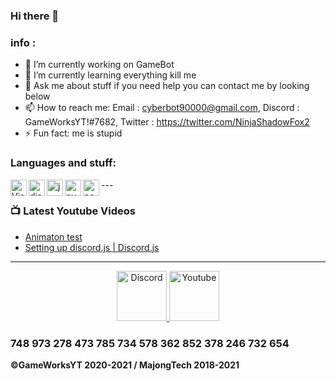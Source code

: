 ### Hi there 👋

### info :
- 🔭 I’m currently working on GameBot <br>
- 🌱 I’m currently learning everything kill me <br>
- 💬 Ask me about stuff if you need help you can contact me by looking below <br>
- 📫 How to reach me: Email : cyberbot90000@gmail.com, Discord : GameWorksYT!#7682, Twitter : https://twitter.com/NinjaShadowFox2 <br>
- ⚡ Fun fact: me is stupid <br>

### Languages and stuff:

<img align="left" alt="Visual Studio Code" width="26px" src="https://i.imgur.com/LwSdAlE.png" />
<img align="left" alt="discord.js" width="26px" src="https://i.imgur.com/SI1DZf3.png" />
<img align="left" alt="js" width="26px" src="https://i.imgur.com/3u1wzwE.png" />
<img align="left" alt="py" width="26px" src="https://i.imgur.com/4pIzF9V.png" />
<img align="left" alt="node.js" width="26px" src="https://i.imgur.com/tYLFZBh.png" /> 
---

### 📺 Latest Youtube Videos

<!-- YOUTUBE:START -->
- [Animaton test](https://www.youtube.com/watch?v=zUQzMEaMxns)
- [Setting up discord.js | Discord.js](https://www.youtube.com/watch?v=CirJOhLrhRY&t=735s)
<!-- YOUTUBE:END -->

---

<!-- <details>
<summary><a align ="right">🔎 Statistics </a></summary>

<a>
  <img align="center" src="https://riday-ghstats.vercel.app/api/top-langs/?username=reconlx&theme=tokyonight&layout=compact" />
</a>
<a href="https://github.com/anuraghazra/convoychat">
  <img align="center" src="https://github-readme-stats.vercel.app/api?username=reconlx&show_icons=true&theme=onedark" />
</a>
</details> -->

<p align="center">
<a href="https://discord.gg/9uGJ8T37jy">
    <img src="https://user-images.githubusercontent.com/59381835/92191514-d649ad80-ee18-11ea-9bc4-e95c7a122a99.png" alt="Discord" width="80"/>
  </a>
<a href="https://www.youtube.com/channel/UCL2f-K1nOq0lKG0nu3OJ6Dw">
    <img src="https://user-images.githubusercontent.com/59381835/92191346-676c5480-ee18-11ea-8240-e416eb1a5b5d.png" alt="Youtube" width="80"/>
  </a>
</p>

### 748 973 278 473 785 734 578 362 852 378 246 732 654


**©GameWorksYT 2020-2021 / MajongTech 2018-2021**
